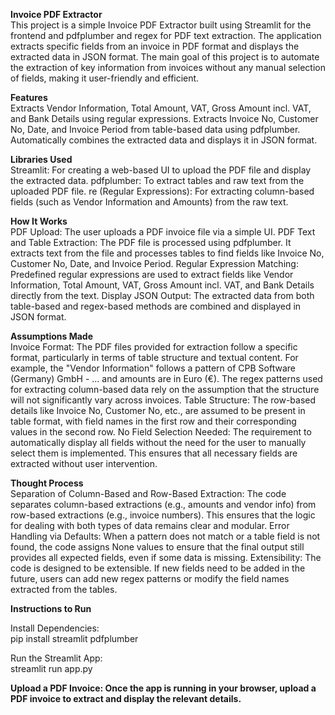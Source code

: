 **Invoice PDF Extractor**<br>
This project is a simple Invoice PDF Extractor built using Streamlit for the frontend and pdfplumber and regex for PDF text extraction. The application extracts specific fields from an invoice in PDF format and displays the extracted data in JSON format. The main goal of this project is to automate the extraction of key information from invoices without any manual selection of fields, making it user-friendly and efficient.

**Features**<br>
Extracts Vendor Information, Total Amount, VAT, Gross Amount incl. VAT, and Bank Details using regular expressions.
Extracts Invoice No, Customer No, Date, and Invoice Period from table-based data using pdfplumber.
Automatically combines the extracted data and displays it in JSON format.

**Libraries Used**<br>
Streamlit: For creating a web-based UI to upload the PDF file and display the extracted data.
pdfplumber: To extract tables and raw text from the uploaded PDF file.
re (Regular Expressions): For extracting column-based fields (such as Vendor Information and Amounts) from the raw text.

**How It Works**<br>
PDF Upload: The user uploads a PDF invoice file via a simple UI.
PDF Text and Table Extraction: The PDF file is processed using pdfplumber. It extracts text from the file and processes tables to find fields like Invoice No, Customer No, Date, and Invoice Period.
Regular Expression Matching: Predefined regular expressions are used to extract fields like Vendor Information, Total Amount, VAT, Gross Amount incl. VAT, and Bank Details directly from the text.
Display JSON Output: The extracted data from both table-based and regex-based methods are combined and displayed in JSON format.

**Assumptions Made**<br>
Invoice Format: The PDF files provided for extraction follow a specific format, particularly in terms of table structure and textual content. For example, the "Vendor Information" follows a pattern of CPB Software (Germany) GmbH - ... and amounts are in Euro (€). The regex patterns used for extracting column-based data rely on the assumption that the structure will not significantly vary across invoices.
Table Structure: The row-based details like Invoice No, Customer No, etc., are assumed to be present in table format, with field names in the first row and their corresponding values in the second row.
No Field Selection Needed: The requirement to automatically display all fields without the need for the user to manually select them is implemented. This ensures that all necessary fields are extracted without user intervention.

**Thought Process**<br>
Separation of Column-Based and Row-Based Extraction: The code separates column-based extractions (e.g., amounts and vendor info) from row-based extractions (e.g., invoice numbers). This ensures that the logic for dealing with both types of data remains clear and modular.
Error Handling via Defaults: When a pattern does not match or a table field is not found, the code assigns None values to ensure that the final output still provides all expected fields, even if some data is missing.
Extensibility: The code is designed to be extensible. If new fields need to be added in the future, users can add new regex patterns or modify the field names extracted from the tables.

**Instructions to Run**<br>

Install Dependencies:<br>
    pip install streamlit pdfplumber

Run the Streamlit App:<br>
    streamlit run app.py

**Upload a PDF Invoice: Once the app is running in your browser, upload a PDF invoice to extract and display the relevant details.**
